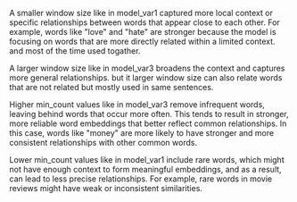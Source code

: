 A smaller window size like in model_var1 captured more local context or specific relationships between words that appear close to each other. For example, words like "love" and "hate" are stronger because the model is focusing on words that are more directly related within a limited context. and most of the time used togather.

A larger window size like in model_var3 broadens the context and captures more general relationships. but it larger window size can also relate words that are not related but mostly used in same sentences.

Higher min_count values like in model_var3 remove infrequent words, leaving behind words that occur more often. This tends to result in stronger, more reliable word embeddings that better reflect common relationships. In this case, words like "money" are more likely to have stronger and more consistent relationships with other common words.

Lower min_count values like in model_var1 include rare words, which might not have enough context to form meaningful embeddings, and as a result, can lead to less precise relationships. For example, rare words in movie reviews might have weak or inconsistent similarities.

